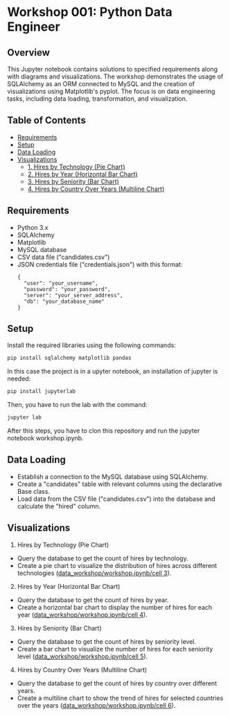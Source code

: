 # Workshop 001: Python Data Engineer

## Overview
This Jupyter notebook contains solutions to specified requirements along with diagrams and visualizations. The workshop demonstrates the usage of SQLAlchemy as an ORM connected to MySQL and the creation of visualizations using Matplotlib's pyplot. The focus is on data engineering tasks, including data loading, transformation, and visualization.

## Table of Contents
- [Requirements](#requirements)
- [Setup](#setup)
- [Data Loading](#data-loading)
- [Visualizations](#visualizations)
  - [1. Hires by Technology (Pie Chart)](#1-hires-by-technology-pie-chart)
  - [2. Hires by Year (Horizontal Bar Chart)](#2-hires-by-year-horizontal-bar-chart)
  - [3. Hires by Seniority (Bar Chart)](#3-hires-by-seniority-bar-chart)
  - [4. Hires by Country Over Years (Multiline Chart)](#4-hires-by-country-over-years-multiline-chart)

## Requirements <a name="requirements"></a>
- Python 3.x
- SQLAlchemy
- Matplotlib
- MySQL database
- CSV data file ("candidates.csv")
- JSON credentials file ("credentials.json") with this format:
  ```
  {
    "user": "your_username",
    "password": "your_password",
    "server": "your_server_address",
    "db": "your_database_name"
  }
  ``` 

## Setup <a name="setup"></a>
Install the required libraries using the following commands:
```python
pip install sqlalchemy matplotlib pandas
```
In this case the project is in a upyter notebook, an installation of jupyter is needed:

```python
pip install jupyterlab
```
Then, you have to run the lab with the command:
```python
jupyter lab
```
After this steps, you have to clon this repository and run the jupyter notebook workshop.ipynb.

## Data Loading <a name="data-loading"></a>
- Establish a connection to the MySQL database using SQLAlchemy.
- Create a "candidates" table with relevant columns using the declarative Base class.
- Load data from the CSV file ("candidates.csv") into the database and calculate the "hired" column.

## Visualizations <a name="visualizations"></a>
1. Hires by Technology (Pie Chart) <a name="1-hires-by-technology-pie-chart"></a>
  - Query the database to get the count of hires by technology.
  - Create a pie chart to visualize the distribution of hires across different technologies ([data_workshop/workshop.ipynb/cell 3](https://github.com/Camiau20/data_workshop/blob/main/workshop.ipynb)).
2. Hires by Year (Horizontal Bar Chart) <a name="2-hires-by-year-horizontal-bar-chart"></a>
  - Query the database to get the count of hires by year.
  - Create a horizontal bar chart to display the number of hires for each year ([data_workshop/workshop.ipynb/cell 4](https://github.com/Camiau20/data_workshop/blob/main/workshop.ipynb)).
3. Hires by Seniority (Bar Chart) <a name="3-hires-by-seniority-bar-chart"></a>
  - Query the database to get the count of hires by seniority level.
  - Create a bar chart to visualize the number of hires for each seniority level ([data_workshop/workshop.ipynb/cell 5](https://github.com/Camiau20/data_workshop/blob/main/workshop.ipynb)).
4. Hires by Country Over Years (Multiline Chart) <a name="4-hires-by-country-over-years-multiline-chart"></a>
  - Query the database to get the count of hires by country over different years.
  - Create a multiline chart to show the trend of hires for selected countries over the years ([data_workshop/workshop.ipynb/cell 6](https://github.com/Camiau20/data_workshop/blob/main/workshop.ipynb)).


